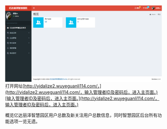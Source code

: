 ![](/assets/import.png)打开网址[http://yidalize2.wuyeguanli114.com/，](http://yidalize2.wuyeguanli114.com/，输入管理者ID及密码后，进入主页面。)[输入管理者ID及密码后，进入主页面。](http://yidalize2.wuyeguanli114.com/，输入管理者ID及密码后，进入主页面。)

概览亿达丽泽智慧园区用户总数及新关注用户总数信息，同时智慧园区后台所有功能选项一览无遗。


